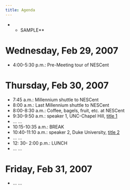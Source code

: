 ```yaml
---
title: Agenda
---
```


<big></big>

-   -   SAMPLE\*\*

Wednesday, Feb 29, 2007
=======================

-   4:00-5:30 p.m.: Pre-Meeting tour of NESCent

Thursday, Feb 30, 2007
======================

-   7:45 a.m.: Millennium shuttle to NESCent
-   8:00 a.m.: Last Millennium shuttle to NESCent
-   8:00-8:30 a.m.: Coffee, bagels, fruit, etc. at NESCent
-   9:30-9:50 a.m.: speaker 1, UNC-Chapel Hill, [title
    1](Media:speak1.ppt "wikilink")
-   ... ...
-   10:15-10:35 a.m.: BREAK
-   10:40-11:10 a.m.: speaker 2, Duke University, [title
    2](Media:speak2.ppt "wikilink")
-   ... ...
-   12: 30- 2:00 p.m.: LUNCH
-   ... ...

Friday, Feb 31, 2007
====================

-   ... ...

